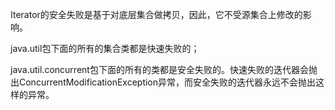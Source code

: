 Iterator的安全失败是基于对底层集合做拷贝，因此，它不受源集合上修改的影响。

java.util包下面的所有的集合类都是快速失败的；

java.util.concurrent包下面的所有的类都是安全失败的。快速失败的迭代器会抛出ConcurrentModificationException异常，而安全失败的迭代器永远不会抛出这样的异常。
